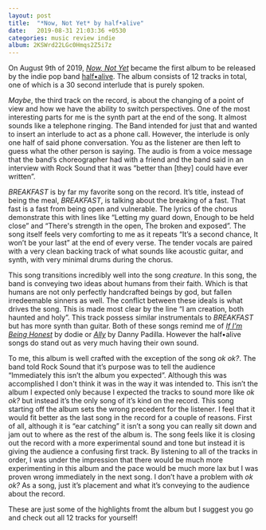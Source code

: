 ```yaml
---
layout: post
title:  "*Now, Not Yet* by half•alive"
date:   2019-08-31 21:03:36 +0530
categories: music review indie
album: 2KSWrd22LGc0Hmqs2Z5i7z
---
```


On August 9th of 2019, [*Now, Not Yet*](https://open.spotify.com/album/2KSWrd22LGc0Hmqs2Z5i7z) became the first album to be released by the indie pop band [half•alive](https://open.spotify.com/artist/7sOR7gk6XUlGnxj3p9F54k). The album consists of 12 tracks in total, one of which is a 30 second interlude that is purely spoken.

*Maybe*, the third track on the record, is about the changing of a point of view and how we have the ability to switch perspectives. One of the most interesting parts for me is the synth part at the end of the song. It almost sounds like a telephone ringing. The Band intended for just that and wanted to insert an interlude to act as a phone call. However, the interlude is only one half of said phone conversation. You as the listener are then left to guess what the other person is saying. The audio is from  a voice message that the band’s choreographer had with a friend and the band said in an interview with Rock Sound that it was “better than [they] could have ever written”.

*BREAKFAST* is by far my favorite song on the record. It’s title, instead of being the meal, *BREAKFAST*, is talking about the breaking of a fast. That fast is a fast from being open and vulnerable. The lyrics of the chorus demonstrate this with lines like “Letting my guard down, Enough to be held close” and  “There's strength in the open, The broken and exposed”. The song itself feels very comforting to me as it repeats “It’s a second chance, It won’t be your last” at the end of every verse. The tender vocals are paired with a very clean backing track of what sounds like acoustic guitar, and synth, with very minimal drums during the chorus. 

This song transitions incredibly well into the song *creature*. In this song, the band is conveying two ideas about humans from their faith. Which is that humans are not only perfectly handcrafted beings by god, but fallen irredeemable sinners as well. The conflict between these ideals is what drives the song. This is made most clear by the line “I am creation, both haunted and holy”. This track possess similar instrumentals to *BREAKFAST* but has more synth than guitar. Both of these songs remind me of [*If I’m Being Honest*](https://open.spotify.com/track/5K2cBicu96Pf4mrBv3Jojk) by dodie or [*Ally*](https://open.spotify.com/track/3IhZMAP3CzB7pRvAHTwxYY) by Danny Padilla. However the half•alive songs do stand out as very much having their own sound. 

To me, this album is well crafted with the exception of the song *ok ok?*. The band told Rock Sound that it’s purpose was to tell the audience “Immediately this isn’t the album you expected”. Although this was accomplished I don't think it was in the way it was intended to. This isn’t the album I expected only because I expected the tracks to sound more like *ok ok?* but instead it’s the only song of it’s kind on the record. This song starting off the album sets the wrong precedent for the listener. I feel that it would fit better as the last song in the record for a couple of reasons. First of all, although it is “ear catching” it isn’t a song you can really sit down and jam out to where as the rest of the album is. The song feels like it is closing out the record with a more experimental sound and tone but instead it is giving the audience a confusing first track. By listening to all of the tracks in order, I was under the impression that there would be much more experimenting in this album and the pace would be much more lax but I was proven wrong immediately in the next song. I don’t have a problem with *ok ok?* As a song, just it’s placement and what it’s conveying to the audience about the record. 

These are just some of the highlights fromt the album but I suggest you go and check out all 12 tracks for yourself!

